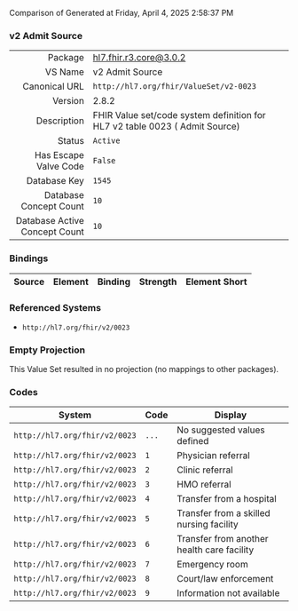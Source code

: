 Comparison of 
Generated at Friday, April 4, 2025 2:58:37 PM

### v2 Admit Source

|      |     |
| ---: | --- |
| Package | hl7.fhir.r3.core@3.0.2 |
| VS Name | v2 Admit Source |
| Canonical URL | `http://hl7.org/fhir/ValueSet/v2-0023` |
| Version | 2.8.2 |
| Description | FHIR Value set/code system definition for HL7 v2 table 0023 ( Admit Source) |
| Status | `Active` |
| Has Escape Valve Code | `False` |
| Database Key | `1545` |
| Database Concept Count | `10` |
| Database Active Concept Count | `10` |
### Bindings

| Source | Element | Binding | Strength | Element Short |
| ------ | ------- | ------- | -------- | ------------- |

### Referenced Systems

* `http://hl7.org/fhir/v2/0023`
### Empty Projection

This Value Set resulted in no projection (no mappings to other packages).

### Codes

| System | Code | Display |
| ------ | ---- | ------- |
| `http://hl7.org/fhir/v2/0023` | `...` | No suggested values defined |
| `http://hl7.org/fhir/v2/0023` | `1` | Physician referral |
| `http://hl7.org/fhir/v2/0023` | `2` | Clinic referral |
| `http://hl7.org/fhir/v2/0023` | `3` | HMO referral |
| `http://hl7.org/fhir/v2/0023` | `4` | Transfer from a hospital |
| `http://hl7.org/fhir/v2/0023` | `5` | Transfer from a skilled nursing facility |
| `http://hl7.org/fhir/v2/0023` | `6` | Transfer from another health care facility |
| `http://hl7.org/fhir/v2/0023` | `7` | Emergency room |
| `http://hl7.org/fhir/v2/0023` | `8` | Court/law enforcement |
| `http://hl7.org/fhir/v2/0023` | `9` | Information not available |
